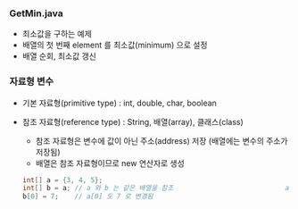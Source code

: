 ### GetMin.java 
-   최소값을 구하는 예제
- 배열의 첫 번째 element 를 최소값(minimum) 으로 설정 
- 배열 순회, 최소값 갱신

### 자료형 변수 
- 기본 자료형(primitive type) : int, double, char, boolean
- 참조 자료형(reference type) : String, 배열(array), 클래스(class)
    - 참조 자료형은 변수에 값이 아닌 주소(address) 저장 (배열에는 변수의 주소가 저장됨)
    - 배열은 참조 자료형이므로 new 연산자로 생성
    
    ```java
    int[] a = {3, 4, 5};
    int[] b = a; // a 와 b 는 같은 배열을 참조                            a 와 b 는 같은 주소를 가짐
    b[0] = 7;    // a[0] 도 7 로 변경됨
    ```
    
    